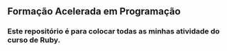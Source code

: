 ## Formação Acelerada em Programação

### Este repositório é para colocar todas as minhas atividade do curso de Ruby. 

